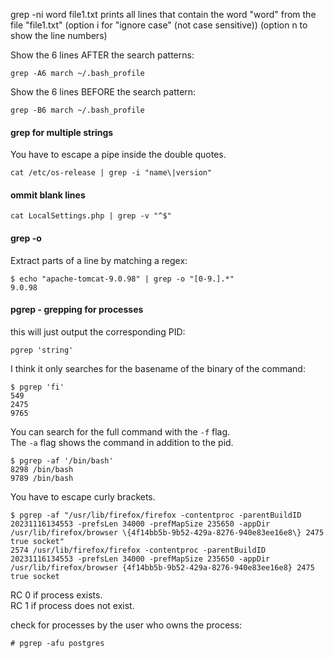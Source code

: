 grep -ni word file1.txt       prints all lines that contain the word "word" from the file "file1.txt"
(option i for "ignore case" (not case sensitive))
(option n to show the line numbers)

Show the 6 lines AFTER the search patterns:
```
grep -A6 march ~/.bash_profile
```

Show the 6 lines BEFORE the search pattern:
```
grep -B6 march ~/.bash_profile
```

#### grep for multiple strings

You have to escape a pipe inside the double quotes.
```
cat /etc/os-release | grep -i "name\|version"
```

#### ommit blank lines
```
cat LocalSettings.php | grep -v "^$"
```

#### grep -o

Extract parts of a line by matching a regex:
```
$ echo "apache-tomcat-9.0.98" | grep -o "[0-9.].*"
9.0.98
```

#### pgrep - grepping for processes

this will just output the corresponding PID:
```
pgrep 'string'
```

I think it only searches for the basename of the binary of the command:
```
$ pgrep 'fi'
549
2475
9765
```

You can search for the full command with the `-f` flag.\
The `-a` flag shows the command in addition to the pid.
```
$ pgrep -af '/bin/bash'
8298 /bin/bash
9789 /bin/bash
```

You have to escape curly brackets.
```
$ pgrep -af "/usr/lib/firefox/firefox -contentproc -parentBuildID 20231116134553 -prefsLen 34000 -prefMapSize 235650 -appDir /usr/lib/firefox/browser \{4f14bb5b-9b52-429a-8276-940e83ee16e8\} 2475 true socket"
2574 /usr/lib/firefox/firefox -contentproc -parentBuildID 20231116134553 -prefsLen 34000 -prefMapSize 235650 -appDir /usr/lib/firefox/browser {4f14bb5b-9b52-429a-8276-940e83ee16e8} 2475 true socket
```

RC 0 if process exists.\
RC 1 if process does not exist.

check for processes by the user who owns the process:
```
# pgrep -afu postgres
```
